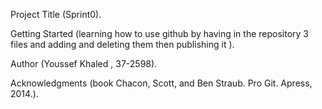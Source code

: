 Project Title (Sprint0).
 
Getting Started (learning how to use github by having in the repository  3 files and adding and deleting them then publishing it  ).

Author (Youssef Khaled , 37-2598).

Acknowledgments (book Chacon, Scott, and Ben Straub. Pro Git. Apress,
2014.).
